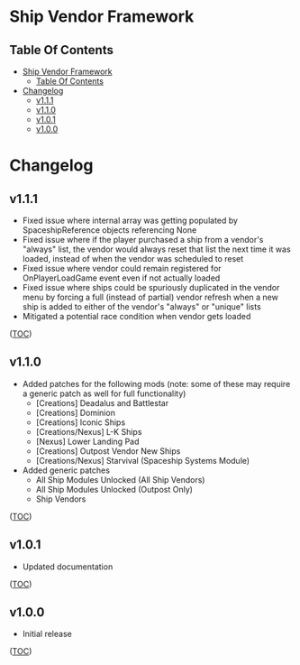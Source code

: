 Ship Vendor Framework
=====================

Table Of Contents
-----------------
- [Ship Vendor Framework](#ship-vendor-framework)
    - [Table Of Contents](#table-of-contents)
- [Changelog](#changelog)
    - [v1.1.1](#v111)
    - [v1.1.0](#v110)
    - [v1.0.1](#v101)
    - [v1.0.0](#v100)


Changelog
=========

v1.1.1
------
- Fixed issue where internal array was getting populated by SpaceshipReference objects referencing None
- Fixed issue where if the player purchased a ship from a vendor's "always" list, the vendor would always reset that list the next time it was loaded, instead of when the vendor was scheduled to reset
- Fixed issue where vendor could remain registered for OnPlayerLoadGame event even if not actually loaded
- Fixed issue where ships could be spuriously duplicated in the vendor menu by forcing a full (instead of partial) vendor refresh when a new ship is added to either of the vendor's "always" or "unique" lists
- Mitigated a potential race condition when vendor gets loaded

([TOC](#table-of-contents))

v1.1.0
------
- Added patches for the following mods (note: some of these may require a generic patch as well for full functionality)
    - [Creations] Deadalus and Battlestar
    - [Creations] Dominion
    - [Creations] Iconic Ships
    - [Creations/Nexus] L-K Ships
    - [Nexus] Lower Landing Pad
    - [Creations] Outpost Vendor New Ships
    - [Creations/Nexus] Starvival (Spaceship Systems Module)
- Added generic patches
    - All Ship Modules Unlocked (All Ship Vendors)
    - All Ship Modules Unlocked (Outpost Only)
    - Ship Vendors

([TOC](#table-of-contents))

v1.0.1
------
- Updated documentation

([TOC](#table-of-contents))

v1.0.0
------
- Initial release

([TOC](#table-of-contents))
